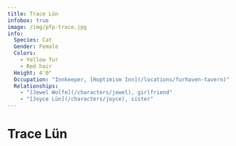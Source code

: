 ```yaml
---
title: Trace Lün
infobox: true
image: /img/pfp-trace.jpg
info: 
  Species: Cat
  Gender: Female
  Colors: 
    - Yellow fur
    - Red hair
  Height: 4'0"
  Occupation: "Innkeeper, [Hoptimism Inn](/locations/furhaven-tavern)"
  Relationships: 
    - "[Jewel Wolfe](/characters/jewel), girlfriend"
    - "[Joyce Lün](/characters/joyce), sister"
---
```


# Trace Lün
